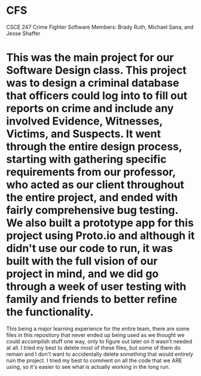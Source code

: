 # CFS
CSCE 247 Crime Fighter Software
Members: Brady Ruth, Michael Sana, and Jesse Shaffer

# This was the main project for our Software Design class. This project was to design a criminal database that officers could log into to fill out reports on crime and include any involved Evidence, Witnesses, Victims, and Suspects. It went through the entire design process, starting with gathering specific requirements from our professor, who acted as our client throughout the entire project, and ended with fairly comprehensive bug testing. We also built a prototype app for this project using Proto.io and although it didn't use our code to run, it was built with the full vision of our project in mind, and we did go through a week of user testing with family and friends to better refine the functionality. 

This being a major learning experience for the entire team, there are some files in this repository that never ended up being used as we thought we could accomplish stuff one way, only to figure out later on it wasn't needed at all. I tried my best to delete most of these files, but some of them do remain and I don't want to accidentally delete something that would entirely ruin the project. I tried my best to comment on all the code that we ARE using, so it's easier to see what is actually working in the long run.
